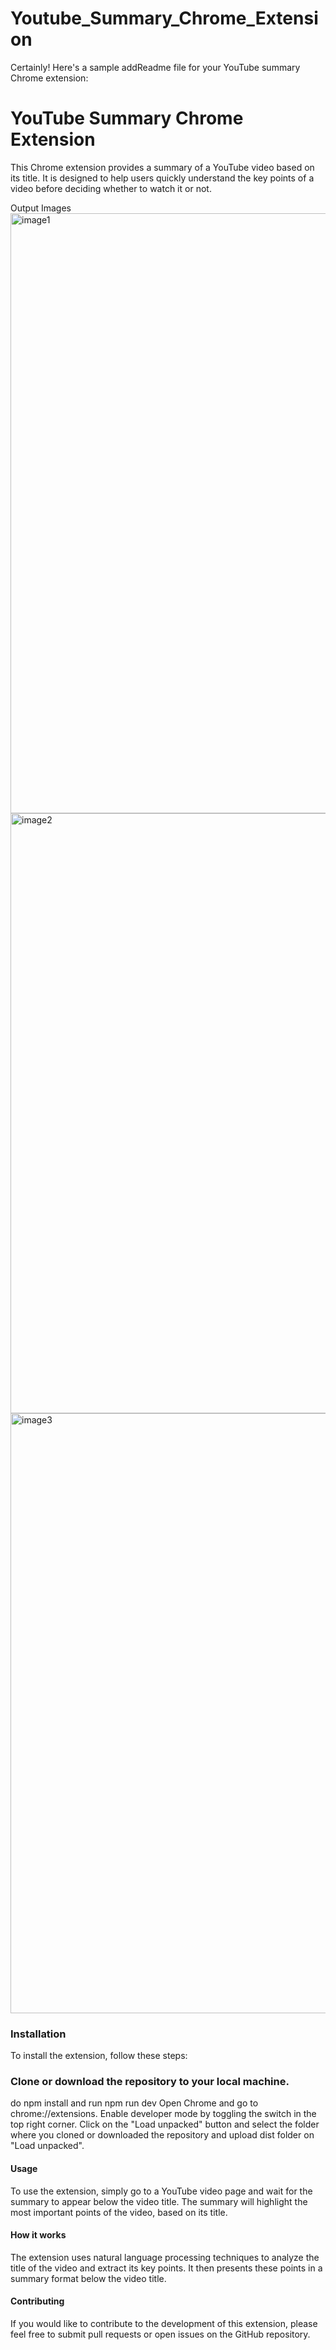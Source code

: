 # Youtube_Summary_Chrome_Extension
Certainly! Here's a sample addReadme file for your YouTube summary Chrome extension:

<h1>YouTube Summary Chrome Extension</h1>
<p>This Chrome extension provides a summary of a YouTube video based on its title. It is designed to help users quickly understand the key points of a video before deciding whether to watch it or not.</p>
Output Images
<img width="960" alt="image1" src="https://user-images.githubusercontent.com/52193850/223696435-4e9cca42-15c4-4040-bd7f-797b5af47755.PNG">
<img width="960" alt="image2" src="https://user-images.githubusercontent.com/52193850/223695963-7e3f1e66-e7fb-4b1f-901f-66c946cb0e48.PNG">
<img width="960" alt="image3" src="https://user-images.githubusercontent.com/52193850/223695984-00c0f4ec-b5a1-4301-b48f-e47b2d7ff7ce.PNG">

<h3>Installation</h3>
To install the extension, follow these steps:


<h3>Clone or download the repository to your local machine.</h3>
do npm install and run npm run dev
Open Chrome and go to chrome://extensions.
Enable developer mode by toggling the switch in the top right corner.
Click on the "Load unpacked" button and select the folder where you cloned or downloaded the repository and upload dist folder on "Load unpacked".
<h4>Usage</h4>
To use the extension, simply go to a YouTube video page and wait for the summary to appear below the video title. The summary will highlight the most important points of the video, based on its title.

<h4>How it works</h4>
The extension uses natural language processing techniques to analyze the title of the video and extract its key points. It then presents these points in a summary format below the video title.

<h4>Contributing</h4>
If you would like to contribute to the development of this extension, please feel free to submit pull requests or open issues on the GitHub repository.
